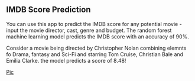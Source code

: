 ## IMDB Score Prediction
You can use this app to predict the IMDB score for any potential movie - input the movie director, cast, genre and budget. The random forest machine learning model predicts the IMDB score with an accuracy of 90%.

Consider a movie being directed by Christopher Nolan combining elemnts fo Drama, fantasy and Sci-Fi and starring Tom Cruise, Christian Bale and Emilia Clarke. the model predicts a score of 8.48!

[Pic](app.png)
